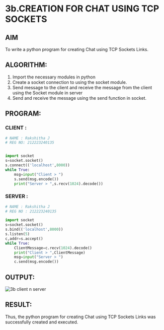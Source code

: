 # 3b.CREATION FOR CHAT USING TCP SOCKETS
## AIM
To write a python program for creating Chat using TCP Sockets Links.
## ALGORITHM:
1. Import the necessary modules in python
2. Create a socket connection to using the socket module.
3. Send message to the client and receive the message from the client using the Socket module in
 server
4. Send and receive the message using the send function in socket.
## PROGRAM:

### CLIENT :

```python
# NAME : Rakshitha J
# REG NO: 212223240135


import socket 
s=socket.socket() 
s.connect(('localhost',8000)) 
while True:
    msg=input("Client > ") 
    s.send(msg.encode()) 
    print("Server > ",s.recv(1024).decode())

```

### SERVER :

```python
# NAME : Rakshitha J
# REG NO : 212223240135

import socket 
s=socket.socket() 
s.bind(('localhost',8000)) 
s.listen(5) 
c,addr=s.accept() 
while True:
    ClientMessage=c.recv(1024).decode() 
    print("Client > ",ClientMessage)
    msg=input("Server > ") 
    c.send(msg.encode())

```

## OUTPUT:

![3b client n server](https://github.com/user-attachments/assets/059d5d6b-a377-4bbf-914e-d518353f8081)

## RESULT:
Thus, the python program for creating Chat using TCP Sockets Links was successfully 
created and executed.
